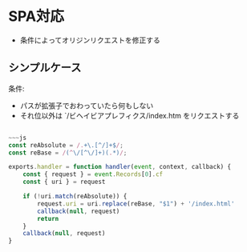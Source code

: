 # SPA対応

- 条件によってオリジンリクエストを修正する


## シンプルケース

条件:

- パスが拡張子でおわっていたら何もしない
- それ位以外は `/ビヘイビアプレフィクス/index.htm をリクエストする

~~~js

~~~js
const reAbsolute = /.+\.[^/]+$/;
const reBase = /(^\/[^\/]+)(.*)/;

exports.handler = function handler(event, context, callback) {
    const { request } = event.Records[0].cf
    const { uri } = request

    if (!uri.match(reAbsolute)) {
        request.uri = uri.replace(reBase, "$1") + '/index.html'
        callback(null, request)
        return
    }
    callback(null, request)
}
~~~
